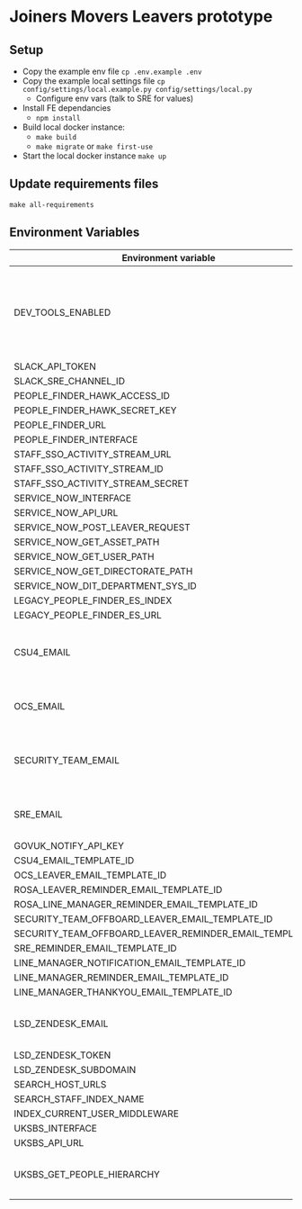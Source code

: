 # Joiners Movers Leavers prototype

## Setup

- Copy the example env file `cp .env.example .env`
- Copy the example local settings file `cp config/settings/local.example.py config/settings/local.py`
    - Configure env vars (talk to SRE for values)
- Install FE dependancies
    - `npm install` 
- Build local docker instance:
    - `make build`
    - `make migrate` or `make first-use` 
- Start the local docker instance `make up`

## Update requirements files

`make all-requirements`

## Environment Variables

| Environment variable                                     | Default                                    | Notes                                                               |
| ---------------------------------                        | ------------------------------------------ | ---------------------------------                                   |
| DEV_TOOLS_ENABLED                                        | false                                      | Set this value to "true" to enable Dev Tools and disable Authbroker |
| SLACK_API_TOKEN                                          | None                                       |                                                                     |
| SLACK_SRE_CHANNEL_ID                                     | None                                       |                                                                     |
| PEOPLE_FINDER_HAWK_ACCESS_ID                             |                                            |                                                                     |
| PEOPLE_FINDER_HAWK_SECRET_KEY                            |                                            |                                                                     |
| PEOPLE_FINDER_URL                                        |                                            |                                                                     |
| PEOPLE_FINDER_INTERFACE                                  |                                            |                                                                     |
| STAFF_SSO_ACTIVITY_STREAM_URL                            | None                                       |                                                                     |
| STAFF_SSO_ACTIVITY_STREAM_ID                             | None                                       |                                                                     |
| STAFF_SSO_ACTIVITY_STREAM_SECRET                         | None                                       |                                                                     |
| SERVICE_NOW_INTERFACE                                    | None                                       |                                                                     |
| SERVICE_NOW_API_URL                                      | None                                       |                                                                     |
| SERVICE_NOW_POST_LEAVER_REQUEST                          | None                                       |                                                                     |
| SERVICE_NOW_GET_ASSET_PATH                               | None                                       |                                                                     |
| SERVICE_NOW_GET_USER_PATH                                | None                                       |                                                                     |
| SERVICE_NOW_GET_DIRECTORATE_PATH                         | None                                       |                                                                     |
| SERVICE_NOW_DIT_DEPARTMENT_SYS_ID                        | None                                       |                                                                     |
| LEGACY_PEOPLE_FINDER_ES_INDEX                            | None                                       |                                                                     |
| LEGACY_PEOPLE_FINDER_ES_URL                              | None                                       |                                                                     |
| CSU4_EMAIL                                               | None                                       | Email address for the CSU4 Team                                     |
| OCS_EMAIL                                                | None                                       | Email address for the OCS Team                                      |
| SECURITY_TEAM_EMAIL                                      | None                                       | Email address for the Security Team                                 |
| SRE_EMAIL                                                | None                                       | Email address for the SRE Team                                      |
| GOVUK_NOTIFY_API_KEY                                     | None                                       |                                                                     |
| CSU4_EMAIL_TEMPLATE_ID                                   | None                                       |                                                                     |
| OCS_LEAVER_EMAIL_TEMPLATE_ID                             | None                                       |                                                                     |
| ROSA_LEAVER_REMINDER_EMAIL_TEMPLATE_ID                   | None                                       |                                                                     |
| ROSA_LINE_MANAGER_REMINDER_EMAIL_TEMPLATE_ID             | None                                       |                                                                     |
| SECURITY_TEAM_OFFBOARD_LEAVER_EMAIL_TEMPLATE_ID          | None                                       |                                                                     |
| SECURITY_TEAM_OFFBOARD_LEAVER_REMINDER_EMAIL_TEMPLATE_ID | None                                       |                                                                     |
| SRE_REMINDER_EMAIL_TEMPLATE_ID                           | None                                       |                                                                     |
| LINE_MANAGER_NOTIFICATION_EMAIL_TEMPLATE_ID              | None                                       |                                                                     |
| LINE_MANAGER_REMINDER_EMAIL_TEMPLATE_ID                  | None                                       |                                                                     |
| LINE_MANAGER_THANKYOU_EMAIL_TEMPLATE_ID                  | None                                       |                                                                     |
| LSD_ZENDESK_EMAIL                                        |                                            | LSD Team Zendesk email address                                      |
| LSD_ZENDESK_TOKEN                                        |                                            |                                                                     |
| LSD_ZENDESK_SUBDOMAIN                                    |                                            |                                                                     |
| SEARCH_HOST_URLS                                         |                                            |                                                                     |
| SEARCH_STAFF_INDEX_NAME                                  | staff                                      |                                                                     |
| INDEX_CURRENT_USER_MIDDLEWARE                            | false                                      |                                                                     |
| UKSBS_INTERFACE                                          | None                                       |                                                                     |
| UKSBS_API_URL                                            | None                                       |                                                                     |
| UKSBS_GET_PEOPLE_HIERARCHY                               | None                                       | UK SBS People Hierarchy path                                        |
